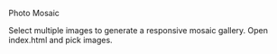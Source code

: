 Photo Mosaic

Select multiple images to generate a responsive mosaic gallery. Open index.html and pick images.